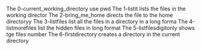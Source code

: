 The 0-current_working_directory use pwd
The 1-listit lists the files in the working director
The 2-bring_me_home directs the file to the home directoryy
The 3-listfiles list all the files in a directory in a long forma
The 4-listmorefiles list the hidden files in long format
The 5-listfilesdigitonly shows tge files number
The 6-firstdirectory creates  a directory in the current directory
 
